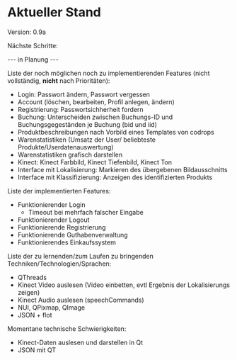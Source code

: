 # Aktueller Stand  

Version:
0.9a

Nächste Schritte:

--- in Planung ---

Liste der noch möglichen noch zu implementierenden Features (nicht vollständig, **nicht** nach Prioritäten):
* Login: Passwort ändern, Passwort vergessen
* Account (löschen, bearbeiten, Profil anlegen, ändern)
* Registrierung: Passwortsichherheit fordern
* Buchung: Unterscheiden zwischen Buchungs-ID und Buchungsgegeständen je Buchung (bid und iid)
* Produktbeschreibungen nach Vorbild eines Templates von codrops
* Warenstatistiken (Umsatz der User/ beliebteste Produkte/Userdatenauswertung)
* Warenstatistiken grafisch darstellen
* Kinect: Kinect Farbbild, Kinect Tiefenbild, Kinect Ton
* Interface mit Lokalisierung:  Markieren des übergebenen Bildausschnitts
* Interface mit Klassifizierung:  Anzeigen des identifizierten Produkts

Liste der implementierten Features:
* Funktionierender Login 
  * Timeout bei mehrfach falscher Eingabe
* Funktionierender Logout
* Funktionierende Registrierung
* Funktionierende Guthabenverwaltung
* Funktionierendes Einkaufssystem

Liste der zu lernenden/zum Laufen zu bringenden Techniken/Technologien/Sprachen:
* QThreads
* Kinect Video auslesen (Video einbetten, evtl Ergebnis der Lokalisierungs zeigen)
* Kinect Audio auslesen (speechCommands)
* NUI, QPixmap, QImage
* JSON + flot

Momentane technische Schwierigkeiten:
* Kinect-Daten auslesen und darstellen in Qt
* JSON mit QT
